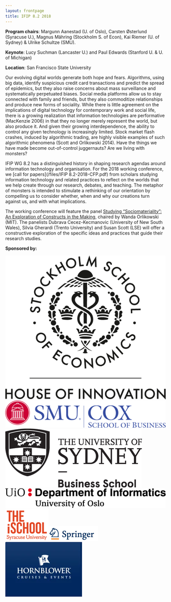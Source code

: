 ```yaml
---
layout: frontpage
title: IFIP 8.2 2018
---
```


**Program chairs**: Margunn Aanestad (U. of Oslo), Carsten Østerlund (Syracuse U.), Magnus Mähring (Stockholm S. of Econ),
Kai Riemer (U. of Sydney) & Ulrike Schultze (SMU).

**Keynote**: Lucy Suchman (Lancaster U.) and Paul Edwards (Stanford U. & U. of Michigan)

**Location**: San Francisco State University

Our evolving digital worlds generate both hope and fears. Algorithms, using big data, identify suspicious
credit card transactions and predict the spread of epidemics, but they also raise concerns about mass
surveillance and systematically perpetuated biases. Social media platforms allow us to stay connected with
family and friends, but they also commoditize relationships and produce new forms of sociality.
While there is little agreement on the implications of digital technology for contemporary work and social
life, there is a growing realization that information technologies are performative (MacKenzie 2006) in that
they no longer merely represent the world, but also produce it. And given their growing interdependence,
the ability to control any given technology is increasingly limited. Stock market flash crashes, induced by
algorithmic trading, are highly visible examples of such algorithmic phenomena (Scott and Orlikowski 2014).
Have the things we have made become out-of-control juggernauts? Are we living with monsters?

IFIP WG 8.2 has a distinguished history in shaping research agendas around information technology and organisation. For the 2018 working conference, we [call for papers](/files/IFIP 8.2-2018-CFP.pdf) from scholars studying information technology and related practices to reflect on the worlds that we help create through our
research, debates, and teaching. The metaphor of monsters is intended to stimulate a rethinking of our orientation by compelling us to
consider whether, when and why our creations turn against us, and
with what implications. 

The working conference will feature the panel [Studying “Sociomateriality”: An Exploration of Constructs in the Making](/program/panel), chaired by Wanda Orlikowski (MIT). The panelists Dubrava Cecez-Kecmanovic (University of New South Wales), Silvia Gherardi (Trento University) and Susan Scott (LSE) will offer a constructive exploration of the specific ideas and practices that guide their research studies.

**Sponsored by:**
<div style="width: 100%; margin: auto;">
<img src="/assets/img/HOI_logo_Black.png" alt="Logo" class="sponsor-style" />
<img src="/assets/img/CoxRBrgb.png" alt="Logo" class="sponsor-style-banner" />
<img src="/assets/img/USydneyLogoFooter.png" alt="Logo" class="sponsor-style" />
<img src="/assets/img/MN_IFI_A_ENG.png" alt="Logo" class="sponsor-style-banner" />
<img src="/assets/img/ischool.png" alt="Logo" class="sponsor-style maxhundredfourty" />
<img src="/assets/img/springer.png" alt="Logo" class="sponsor-style" />
<br/>
<a href="https://www.hornblower.com/port/category/sf+diningcruises" style="border-bottom-style: none;"><img src="/assets/img/hornblower-logo.jpg" alt="Logo" class="sponsor-style-banner" /></a>
</div>